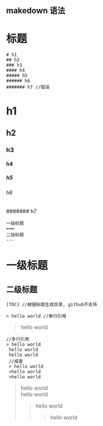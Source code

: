 ## makedown 语法
标题
====
```
# h1
## h2
### h3
#### h4
##### h5
###### h6
####### h7 //错误
```
# h1
## h2
### h3
#### h4
##### h5
###### h6
####### h7

```
一级标题
===
二级标题
---
```
一级标题
===
二级标题
---

```
[TOC] //根据标题生成目录, github不支持
```

```
> hello world //单行引用
```
> hello world

```
//多行引用
> hello world
 hello world
 hello world
 //或者
 > hello world
 >hello world
 >hello world
 ```
 > hello world <br>
 > hello world
 >> hello world
 >>> hello world
 
 
